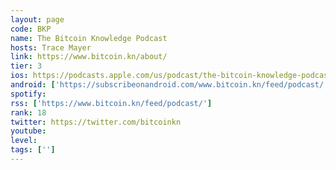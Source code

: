 ```yaml
---
layout: page
code: BKP
name: The Bitcoin Knowledge Podcast
hosts: Trace Mayer
link: https://www.bitcoin.kn/about/
tier: 3
ios: https://podcasts.apple.com/us/podcast/the-bitcoin-knowledge-podcast/id301670981
android: ['https://subscribeonandroid.com/www.bitcoin.kn/feed/podcast/']
spotify: 
rss: ['https://www.bitcoin.kn/feed/podcast/']
rank: 18
twitter: https://twitter.com/bitcoinkn
youtube: 
level: 
tags: ['']
---
```

